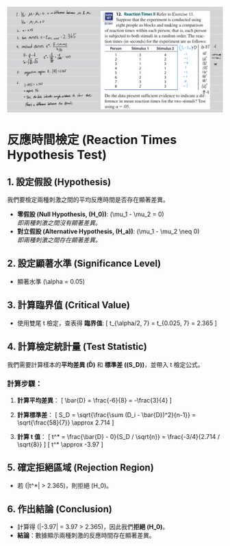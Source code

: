 ![image](https://github.com/HWTeng-Teaching/202502-Statistics-II/blob/main/112550116_Tim/HW0303/IMG_1438.jpeg)
# 反應時間檢定 (Reaction Times Hypothesis Test)

## 1. 設定假設 (Hypothesis)
我們要檢定兩種刺激之間的平均反應時間是否存在顯著差異。

- **零假設 (Null Hypothesis, \(H_0\))**: \(\mu_1 - \mu_2 = 0\)  
  *即兩種刺激之間沒有顯著差異。*
- **對立假設 (Alternative Hypothesis, \(H_a\))**: \(\mu_1 - \mu_2 \neq 0\)  
  *即兩種刺激之間存在顯著差異。*

## 2. 設定顯著水準 (Significance Level)
- 顯著水準 \(\alpha = 0.05\)

## 3. 計算臨界值 (Critical Value)
- 使用雙尾 t 檢定，查表得 **臨界值**:
  \[
  t_{\alpha/2, 7} = t_{0.025, 7} = 2.365
  \]

## 4. 計算檢定統計量 (Test Statistic)
我們需要計算樣本的**平均差異 (D̄)** 和 **標準差 (\(S_D\))**，並帶入 t 檢定公式。

### 計算步驟：
1. **計算平均差異**：
   \[
   \bar{D} = \frac{-6}{8} = -\frac{3}{4}
   \]

2. **計算標準差**：
   \[
   S_D = \sqrt{\frac{\sum (D_i - \bar{D})^2}{n-1}} = \sqrt{\frac{58}{7}} \approx 2.714
   \]

3. **計算 t 值**：
   \[
   t^* = \frac{\bar{D} - 0}{S_D / \sqrt{n}} = \frac{-3/4}{2.714 / \sqrt{8}}
   \]
   \[
   t^* \approx -3.97
   \]

## 5. 確定拒絕區域 (Rejection Region)
- 若 \(|t^*| > 2.365\)，則拒絕 \(H_0\)。

## 6. 作出結論 (Conclusion)
- 計算得 \(|-3.97| = 3.97 > 2.365\)，因此我們**拒絕 \(H_0\)**。
- **結論**：數據顯示兩種刺激的反應時間存在顯著差異。
